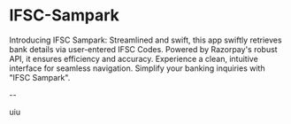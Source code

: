 # IFSC-Sampark
Introducing IFSC Sampark: Streamlined and swift, this app swiftly retrieves bank details via user-entered IFSC Codes. Powered by Razorpay's robust API, it ensures efficiency and accuracy. Experience a clean, intuitive interface for seamless navigation. Simplify your banking inquiries with "IFSC Sampark".

--

uiu
